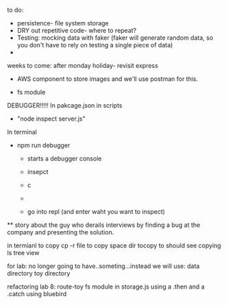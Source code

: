 to do:

- persistence- file system storage
- DRY out repetitive code- where to repeat?
- Testing: mocking data with faker (faker will generate random data, so you don't have to rely on testing a single piece of data)
-

weeks to come:
after monday holiday- revisit express
- AWS component to store images and we'll use postman for this.



- fs module

DEBUGGER!!!!!
In pakcage.json in scripts
- "node inspect server.js"

In terminal
- npm run debugger
  - starts a debugger console

  - insepct
  - c
  -
  - go into repl (and enter waht you want to inspect)

** story about the guy who derails interviews by finding a bug at the company and presenting the solution.


in termianl to copy
 cp -r file to copy  space dir tocopy to
 should see copying
 ls
 tree view

for lab: no longer going to have..someting...instead we will use:
 data directory
 toy directory



 refactoring lab 8:
route-toy
fs module in storage.js
using a .then and a .catch
using bluebird

